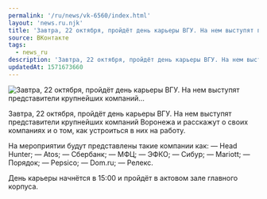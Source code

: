 ```yaml
---
permalink: '/ru/news/vk-6560/index.html'
layout: 'news.ru.njk'
title: 'Завтра, 22 октября, пройдёт день карьеры ВГУ. На нем выступят представители крупнейших компаний…'
source: ВКонтакте
tags:
  - news_ru
description: 'Завтра, 22 октября, пройдёт день карьеры ВГУ. На нем выступят представители крупнейших компаний…'
updatedAt: 1571673660
---
```

![Завтра, 22 октября, пройдёт день карьеры ВГУ. На нем выступят представители крупнейших компаний…](https://sun9-54.userapi.com/impf/c850636/v850636790/1f2fb7/xyb81oLzEyI.jpg?size=960x744&quality=96&proxy=1&sign=1fcc638ea620bdaced0586bf8dc79f41&c_uniq_tag=zkIowoTGtVLgVVaxgfBhNFSOObX76-S1nYDqz4dON5Q&type=album)

Завтра, 22 октября, пройдёт день карьеры ВГУ. На нем выступят представители крупнейших компаний Воронежа и расскажут о своих компаниях и о том, как устроиться в них на работу.

На мероприятии будут представлены такие компании как:
— Head Hunter;
— Atos;
— Сбербанк;
— МФЦ;
— ЭФКО;
— Сибур;
— Mariott;
— Порядок;
— Pepsico;
— Dom.ru;
— Релекс.

День карьеры начнётся в 15:00 и пройдёт в актовом зале главного корпуса.
